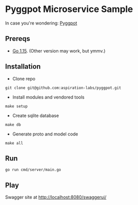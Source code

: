 # Pyggpot Microservice Sample

In case you're wondering: [Pyggpot](https://bahoukas.com/pygg-pots-to-piggy-banks/)

## Prereqs

- [Go 1.15](https://golang.org/doc/install). (Other version may work, but ymmv.)

## Installation

- Clone repo

```$bash
git clone git@github.com:aspiration-labs/pyggpot.git
```

- Install modules and vendored tools

```$bash
make setup
```

- Create sqlite database

```$bash
make db
```

- Generate proto and model code

```$bash
make all
```

## Run

```$bash
go run cmd/server/main.go
```

## Play

Swagger site at [http://localhost:8080/swaggerui/](http://localhost:8080/swaggerui/)
